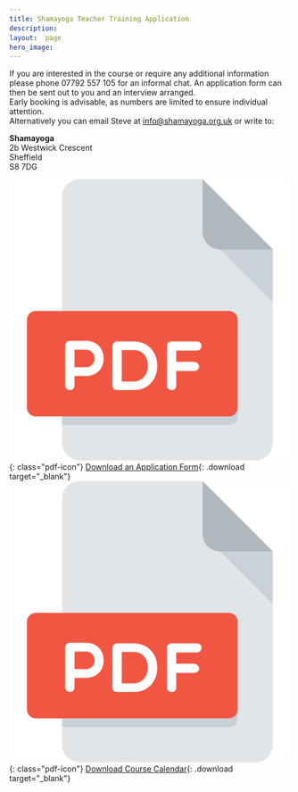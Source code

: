 ```yaml
---
title: Shamayoga Teacher Training Application
description:
layout:  page
hero_image:
---
```


If you are interested in the course or require any additional information please phone 07792 557 105 for an informal chat. An application form can then be sent out to you and an interview arranged.<br>Early booking is advisable, as numbers are limited to ensure individual attention.<br>Alternatively you can email Steve at [info@shamayoga.org.uk](mailto:info@shamayoga.org.uk) or write to:

**Shamayoga**<br>2b Westwick Crescent<br>Sheffield<br>S8 7DG

![](../../assets/pdf.svg){: class="pdf-icon"} [Download an Application Form](https://downloads.shamayoga.org.uk/appForm.pdf){: .download target="_blank"}
![](../../assets/pdf.svg){: class="pdf-icon"} [Download Course Calendar](https://downloads.shamayoga.org.uk/yogateaching2019calendar.pdf){: .download target="_blank"}

&nbsp;

